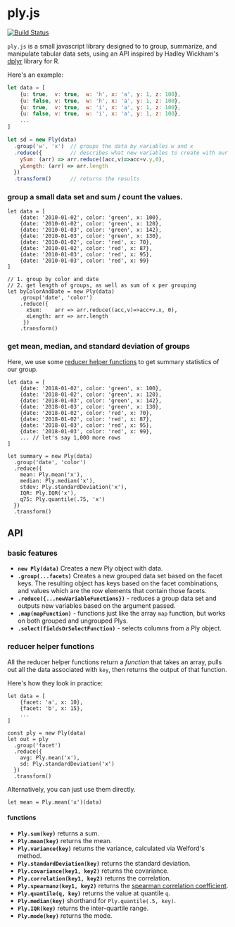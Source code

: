 # ply.js

[![Build Status](https://travis-ci.org/hamilton/ply.js.svg?branch=master)](https://travis-ci.org/hamilton/ply.js/)

`ply.js` is a small javascript library designed to to group, summarize, and manipulate tabular data sets, using an API inspired by Hadley Wickham's [dplyr](http://dplyr.tidyverse.org/) library for R.

Here's an example:

```javascript
let data = [
    {u: true,  v: true,  w: 'h', x: 'a', y: 1, z: 100},
    {u: false, v: true,  w: 'h', x: 'a', y: 1, z: 100},
    {u: true,  v: true,  w: 'i', x: 'a', y: 1, z: 100},
    {u: false, v: true,  w: 'i', x: 'a', y: 1, z: 100},
	...
]

let sd = new Ply(data)
  .group('w', 'x')  // groups the data by variables w and x
  .reduce({         // describes what new variables to create with our grouping
    ySum: (arr) => arr.reduce((acc,v)=>acc+v.y,0),
    yLength: (arr) => arr.length                        
  })
  .transform()      // returns the results

```

### group a small data set and sum / count the values.

```
let data = [
    {date: '2010-01-02', color: 'green', x: 100},
    {date: '2010-01-02', color: 'green', x: 120},
    {date: '2010-01-03', color: 'green', x: 142},
    {date: '2010-01-03', color: 'green', x: 130},
    {date: '2010-01-02', color: 'red', x: 70},
    {date: '2010-01-02', color: 'red', x: 87},
    {date: '2010-01-03', color: 'red', x: 95},
    {date: '2010-01-03', color: 'red', x: 99}
]

// 1. group by color and date
// 2. get length of groups, as well as sum of x per grouping
let byColorAndDate = new Ply(data)
    .group('date', 'color') 
    .reduce({
      xSum:    arr => arr.reduce((acc,v)=>acc+v.x, 0),
      xLength: arr => arr.length
     })
    .transform()

```

### get mean, median, and standard deviation of groups

Here, we use some [reducer helper functions](#reducer-helper-functions) to get summary statistics of our group.

```
let data = [
    {date: '2018-01-02', color: 'green', x: 100},
    {date: '2018-01-02', color: 'green', x: 120},
    {date: '2018-01-03', color: 'green', x: 142},
    {date: '2018-01-03', color: 'green', x: 130},
    {date: '2018-01-02', color: 'red', x: 70},
    {date: '2018-01-02', color: 'red', x: 87},
    {date: '2018-01-03', color: 'red', x: 95},
    {date: '2018-01-03', color: 'red', x: 99},
    ... // let's say 1,000 more rows
]

let summary = new Ply(data)
  .group('date', 'color')
  .reduce({
    mean: Ply.mean('x'),
    median: Ply.median('x'),
    stdev: Ply.standardDeviation('x'),
    IQR: Ply.IQR('x'),
    q75: Ply.quantile(.75, 'x')
  })
  .transform()
```

## API

### basic features

- __`new Ply(data)`__ Creates a new Ply object with data.
- __`.group(...facets)`__ Creates a new grouped data set based on the facet keys. The resulting object has keys based on the facet combinations, and values which are the row elements that contain those facets.
- __`.reduce({...newVariableFunctions})`__ - reduces a group data set and outputs new variables based on the argument passed.
- __`.map(mapFunction)`__ - functions just like the array `map` function, but works on both grouped and ungrouped Plys.
- __`.select(fieldsOrSelectFunction)`__ - selects columns from a Ply object.

### reducer helper functions

All the reducer helper functions return a _function_ that takes an array, pulls out all the data associated with `key`, then returns the output of that function.

Here's how they look in practice:

```
let data = [
	{facet: 'a', x: 10},
    {facet: 'b', x: 15},
    ...
]

const ply = new Ply(data)
let out = ply
  .group('facet')
  .reduce({
    avg: Ply.mean('x'),
    sd: Ply.standardDeviation('x')
  })
  .transform()
```

Alternatively, you can just use them directly.

```
let mean = Ply.mean('x')(data)
```

#### functions

- __`Ply.sum(key)`__ returns a sum.
- __`Ply.mean(key)`__ returns the mean.
- __`Ply.variance(key)`__ returns the variance, calculated via Welford's method.
- __`Ply.standardDeviation(key)`__ returns the standard deviation.
- __`Ply.covariance(key1, key2)`__ returns the covariance.
- __`Ply.correlation(key1, key2)`__ returns the correlation.
- __`Ply.spearmanz(key1, key2)`__ returns the [spearman correlation coefficient](https://en.wikipedia.org/wiki/Spearman%27s_rank_correlation_coefficient).
- __`Ply.quantile(q, key)`__ returns the value at quantile `q`.
- __`Ply.median(key)`__ shorthand for `Ply.quantile(.5, key)`.
- __`Ply.IQR(key)`__ returns the inter-quartile range.
- __`Ply.mode(key)`__ returns the mode.

